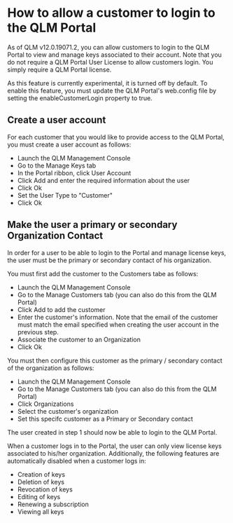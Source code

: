 # How to allow a customer to login to the QLM Portal

As of QLM v12.0.19071.2, you can allow customers to login to the QLM Portal to view and manage keys associated to their account. Note that you do not require a QLM Portal User License to allow customers login. You simply require a QLM Portal license.

As this feature is currently experimental, it is turned off by default. To enable this feature, you must update the QLM Portal's web.config file by setting the enableCustomerLogin property to true.

## Create a user account

For each customer that you would like to provide access to the QLM Portal, you must create a user account as follows:

* Launch the QLM Management Console
* Go to the Manage Keys tab
* In the Portal ribbon, click User Account
* Click Add and enter the required information about the user
* Click Ok
* Set the User Type to "Customer"
* Click Ok

## Make the user a primary or secondary Organization Contact

In order for a user to be able to login to the Portal and manage license keys, the user must be the primary or secondary contact of his organization.&#x20;

You must first add the customer to the Customers tabe as follows:

* Launch the QLM Management Console
* Go to the Manage Customers tab (you can also do this from the QLM Portal)
* Click Add to add the customer
* Enter the customer's information. Note that the email of the customer must match the email specified when creating the user account in the previous step.
* Associate the customer to an Organization
* Click Ok

You must then configure this customer as the primary / secondary contact of the organization as follows:

* Launch the QLM Management Console
* Go to the Manage Customers tab (you can also do this from the QLM Portal)
* Click Organizations
* Select the customer's organization
* Set this specifc customer as a Primary or Secondary contact

The user created in step 1 should now be able to login to the QLM Portal.

When a customer logs in to the Portal, the user can only view license keys associated to his/her organization. Additionally, the following features are automatically disabled when a customer logs in:

* Creation of keys
* Deletion of keys
* Revocation of keys
* Editing of keys
* Renewing a subscription
* Viewing all keys
